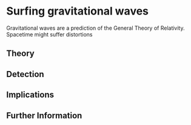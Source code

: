 # Surfing gravitational waves

Gravitational waves are a prediction of the General Theory of Relativity. Spacetime might suffer distortions
## Theory


## Detection


## Implications


## Further Information 
